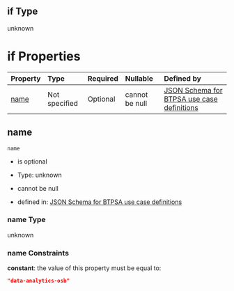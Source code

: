 ## if Type

unknown

# if Properties

| Property      | Type          | Required | Nullable       | Defined by                                                                                                                                                                                                        |
| :------------ | :------------ | :------- | :------------- | :---------------------------------------------------------------------------------------------------------------------------------------------------------------------------------------------------------------- |
| [name](#name) | Not specified | Optional | cannot be null | [JSON Schema for BTPSA use case definitions](btpsa-usecase-properties-services-items-allof-1-then-allof-29-if-properties-name.md "undefined#/properties/services/items/allOf/1/then/allOf/29/if/properties/name") |

## name



`name`

*   is optional

*   Type: unknown

*   cannot be null

*   defined in: [JSON Schema for BTPSA use case definitions](btpsa-usecase-properties-services-items-allof-1-then-allof-29-if-properties-name.md "undefined#/properties/services/items/allOf/1/then/allOf/29/if/properties/name")

### name Type

unknown

### name Constraints

**constant**: the value of this property must be equal to:

```json
"data-analytics-osb"
```
